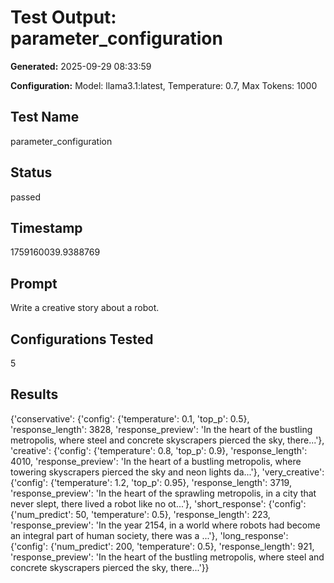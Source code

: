 # Test Output: parameter_configuration

**Generated:** 2025-09-29 08:33:59

**Configuration:** Model: llama3.1:latest, Temperature: 0.7, Max Tokens: 1000

## Test Name

parameter_configuration

## Status

passed

## Timestamp

1759160039.9388769

## Prompt

Write a creative story about a robot.

## Configurations Tested

5

## Results

{'conservative': {'config': {'temperature': 0.1, 'top_p': 0.5}, 'response_length': 3828, 'response_preview': 'In the heart of the bustling metropolis, where steel and concrete skyscrapers pierced the sky, there...'}, 'creative': {'config': {'temperature': 0.8, 'top_p': 0.9}, 'response_length': 4010, 'response_preview': 'In the heart of a bustling metropolis, where towering skyscrapers pierced the sky and neon lights da...'}, 'very_creative': {'config': {'temperature': 1.2, 'top_p': 0.95}, 'response_length': 3719, 'response_preview': 'In the heart of the sprawling metropolis, in a city that never slept, there lived a robot like no ot...'}, 'short_response': {'config': {'num_predict': 50, 'temperature': 0.5}, 'response_length': 223, 'response_preview': 'In the year 2154, in a world where robots had become an integral part of human society, there was a ...'}, 'long_response': {'config': {'num_predict': 200, 'temperature': 0.5}, 'response_length': 921, 'response_preview': 'In the heart of the bustling metropolis, where steel and concrete skyscrapers pierced the sky, there...'}}

